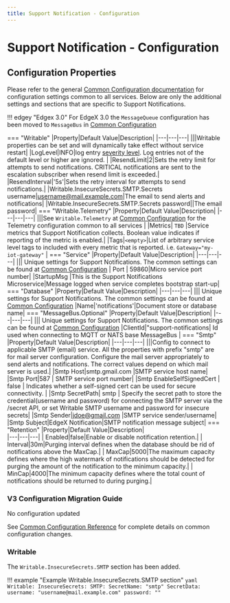 ```yaml
---
title: Support Notification - Configuration
---
```


# Support Notification - Configuration

## Configuration Properties

Please refer to the general [Common Configuration documentation](../../configuration/CommonConfiguration.md) for configuration settings common to all services.
Below are only the additional settings and sections that are specific to Support Notifications.

!!! edgey "Edgex 3.0"
    For EdgeX 3.0 the `MessageQueue` configuration has been moved to `MessageBus` in [Common Configuration](../../configuration/CommonConfiguration.md#common-configuration-properties)

=== "Writable"
    |Property|Default Value|Description|
    |---|---|---|
    |||Writable properties can be set and will dynamically take effect without service restart|
    |LogLevel|INFO|log entry [severity level](https://en.wikipedia.org/wiki/Syslog#Severity_level).  Log entries not of the default level or higher are ignored. |
    |ResendLimit|2|Sets the retry limit for attempts to send notifications. CRITICAL notifications are sent to the escalation subscriber when resend limit is exceeded.|
    |ResendInterval|'5s'|Sets the retry interval for attempts to send notifications.|
    |Writable.InsecureSecrets.SMTP.Secrets username|username@mail.example.com|The email to send alerts and notifications|
    |Writable.InsecureSecrets.SMTP.Secrets password||The email password|
=== "Writable.Telemetry"
    |Property|Default Value|Description|
    |---|---|---|
    |||See `Writable.Telemetry` at [Common Configuration](../../../configuration/CommonConfiguration/#configuration-properties) for the Telemetry configuration common to all services |
    |Metrics| `TBD` |Service metrics that Support Notification collects. Boolean value indicates if reporting of the metric is enabled.|
    |Tags|`<empty>`|List of arbitrary service level tags to included with every metric that is reported. i.e. `Gateway="my-iot-gateway"` |
=== "Service"
    |Property|Default Value|Description|
    |---|---|---|
    ||| Unique settings for Support Notifications. The common settings can be found at [Common Configuration](../../../configuration/CommonConfiguration/#configuration-properties)
    | Port | 59860|Micro service port number|
    |StartupMsg |This is the Support Notifications Microservice|Message logged when service completes bootstrap start-up|
=== "Database"
    |Property|Default Value|Description|
    |---|---|---|
    ||| Unique settings for Support Notifications. The common settings can be found at [Common Configuration](../../../configuration/CommonConfiguration/#configuration-properties)
    |Name|'notifications'|Document store or database name|
=== "MessageBus.Optional"
    |Property|Default Value|Description|
    |---|---|---|
    ||| Unique settings for Support Notifications. The common settings can be found at [Common Configuration](../../../configuration/CommonConfiguration/#configuration-properties)
    |ClientId|"support-notifications| Id used when connecting to MQTT or NATS base MessageBus |
=== "Smtp"
    |Property|Default Value|Description|
    |---|---|---|
    |||Config to connect to applicable SMTP (email) service. All the properties with prefix "smtp" are for mail server configuration. Configure the mail server appropriately to send alerts and notifications. The correct values depend on which mail server is used.|
    |Smtp Host|smtp.gmail.com |SMTP service host name|
    |Smtp Port|587 | SMTP service port number|
    |Smtp EnableSelfSignedCert | false | Indicates whether a self-signed cert can be used for secure connectivity. |
    |Smtp SecretPath| smtp | Specify the secret path to store the credential(username and password) for connecting the SMTP server via the /secret API, or set Writable SMTP username and password for insecure secrets|
    |Smtp Sender|jdoe@gmail.com |SMTP service sender/username|
    |Smtp Subject|EdgeX Notification|SMTP notification message subject|
=== "Retention"
    |Property|Default Value|Description|    
    |---|---|---|
    | Enabled|false|Enable or disable notification retention.|
    | Interval|30m|Purging interval defines when the database should be rid of notifications above the MaxCap.|
    | MaxCap|5000|The maximum capacity defines where the high watermark of notifications should be detected for purging the amount of the notification to the minimum capacity.|
    | MinCap|4000|The minimum capacity defines where the total count of notifications should be returned to during purging.|

### V3 Configuration Migration Guide
No configuration updated

See [Common Configuration Reference](../../../configuration/V3MigrationCommonConfig/) for complete details on common configuration changes.

### Writable

The `Writable.InsecureSecrets.SMTP` section has been added.

!!! example "Example Writable.InsecureSecrets.SMTP section"
    ```yaml
        Writable:
          InsecureSecrets:
            SMTP:
              SecretName: "smtp"
              SecretData:
                username: "username@mail.example.com"
                password: ""
    ```
